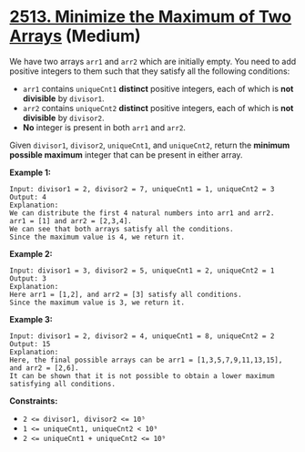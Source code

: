 # [2513. Minimize the Maximum of Two Arrays][link] (Medium)

[link]: https://leetcode.com/problems/minimize-the-maximum-of-two-arrays/

We have two arrays `arr1` and `arr2` which are initially empty. You need to add positive integers to
them such that they satisfy all the following conditions:

- `arr1` contains `uniqueCnt1` **distinct** positive integers, each of which is **not divisible** by
`divisor1`.
- `arr2` contains `uniqueCnt2` **distinct** positive integers, each of which is **not divisible** by
`divisor2`.
- **No** integer is present in both `arr1` and `arr2`.

Given `divisor1`, `divisor2`, `uniqueCnt1`, and `uniqueCnt2`, return the **minimum possible
maximum** integer that can be present in either array.

**Example 1:**

```
Input: divisor1 = 2, divisor2 = 7, uniqueCnt1 = 1, uniqueCnt2 = 3
Output: 4
Explanation:
We can distribute the first 4 natural numbers into arr1 and arr2.
arr1 = [1] and arr2 = [2,3,4].
We can see that both arrays satisfy all the conditions.
Since the maximum value is 4, we return it.
```

**Example 2:**

```
Input: divisor1 = 3, divisor2 = 5, uniqueCnt1 = 2, uniqueCnt2 = 1
Output: 3
Explanation:
Here arr1 = [1,2], and arr2 = [3] satisfy all conditions.
Since the maximum value is 3, we return it.
```

**Example 3:**

```
Input: divisor1 = 2, divisor2 = 4, uniqueCnt1 = 8, uniqueCnt2 = 2
Output: 15
Explanation:
Here, the final possible arrays can be arr1 = [1,3,5,7,9,11,13,15], and arr2 = [2,6].
It can be shown that it is not possible to obtain a lower maximum satisfying all conditions.
```

**Constraints:**

- `2 <= divisor1, divisor2 <= 10⁵`
- `1 <= uniqueCnt1, uniqueCnt2 < 10⁹`
- `2 <= uniqueCnt1 + uniqueCnt2 <= 10⁹`
